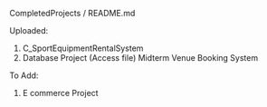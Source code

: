 CompletedProjects
/
README.md

Uploaded: 
1. C_SportEquipmentRentalSystem
2. Database Project (Access file) Midterm Venue Booking System

To Add: 
1. E commerce Project
